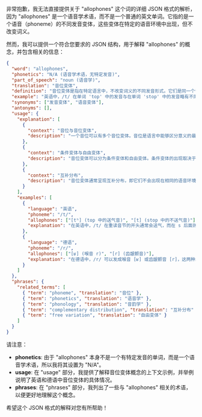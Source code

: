非常抱歉，我无法直接提供关于 "allophones" 这个词的详细 JSON 格式的解析，因为 "allophones" 是一个语音学术语，而不是一个普通的英文单词。它指的是一个语音（phoneme）的不同发音变体，这些变体在特定的语音环境中出现，但不改变词义。

然而，我可以提供一个符合您要求的 JSON 结构，用于解释 "allophones" 的概念，并包含相关的信息：

```json
{
  "word": "allophones",
  "phonetics": "N/A (语音学术语，无特定发音)",
  "part_of_speech": "noun (语音学)",
  "translation": "音位变体",
  "definition": "音位变体是指在特定语言中，不改变词义的不同发音形式。它们是同一个音位的不同实现，受语音环境的影响而产生变化。",
  "example": "英语中，/t/ 在单词 'top' 中的发音与在单词 'stop' 中的发音略有不同，这两种发音是 /t/ 的音位变体。",
  "synonyms": ["发音变体", "语音变体"],
  "antonyms": [],
  "usage": {
    "explanation": [
      {
        "context": "音位与音位变体",
        "description": "一个音位可以有多个音位变体。音位是语言中能够区分意义的最小语音单位，而音位变体是该音位在实际语流中的不同发音形式。"
      },
      {
        "context": "条件变体与自由变体",
        "description": "音位变体可以分为条件变体和自由变体。条件变体的出现取决于特定的语音环境，而自由变体则可以在相同的语音环境下自由替换，不影响词义。"
      },
      {
        "context": "互补分布",
        "description": "音位变体通常呈现互补分布，即它们不会出现在相同的语音环境中。例如，如果一个音位变体出现在元音前，另一个音位变体可能出现在辅音前。"
      }
    ],
    "examples": [
      {
        "language": "英语",
        "phoneme": "/t/",
        "allophones": ["[tʰ] (top 中的送气音)", "[t] (stop 中的不送气音)"],
        "explanation": "在英语中，/t/ 在重读音节的开头通常会送气，而在 s 后面则不送气。这两种发音都是 /t/ 的音位变体，不会改变词义。"
      },
      {
        "language": "德语",
        "phoneme": "/r/",
        "allophones": ["[ʁ] (喉音 r)", "[r] (齿龈颤音)"],
        "explanation": "在德语中，/r/ 可以发成喉音 [ʁ] 或齿龈颤音 [r]，这两种发音都是 /r/ 的音位变体，在不同的地区或语境中可能会有所偏好。"
      }
    ]
  },
  "phrases": {
    "related_terms": [
      { "term": "phoneme", "translation": "音位" },
      { "term": "phonetics", "translation": "语音学" },
      { "term": "phonology", "translation": "音韵学" },
      { "term": "complementary distribution", "translation": "互补分布" },
      { "term": "free variation", "translation": "自由变体" }
    ]
  }
}
```

请注意：

*   **phonetics**: 由于 "allophones" 本身不是一个有特定发音的单词，而是一个语音学术语，所以我将其设置为 "N/A"。
*   **usage**: 在 "usage" 部分，我提供了解释音位变体概念的上下文示例，并举例说明了英语和德语中音位变体的具体情况。
*   **phrases**: 在 "phrases" 部分，我列出了一些与 "allophones" 相关的术语，以便更好地理解这个概念。

希望这个 JSON 格式的解释对您有所帮助！
 